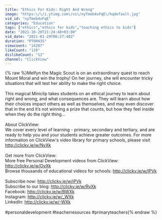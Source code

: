 ```yaml
---
title: "Ethics For Kids: Right And Wrong"
image: "https:\/\/i.ytimg.com\/vi\/nyTmeb4vFqE\/hqdefault.jpg"
vid_id: "nyTmeb4vFqE"
categories: "Education"
tags: ["ethics","ethics for kids","teaching ethics to kids"]
date: "2021-10-20T21:24:48+03:00"
vid_date: "2021-01-29T06:27:40Z"
duration: "PT6M43S"
viewcount: "14287"
likeCount: "119"
dislikeCount: "13"
channel: "ClickView"
---
```

{% raw %}Melfyn the Magic Scout is on an extraordinary quest to reach Mount Moral and win the trophy! On her journey, she will encounter tricky situations that will test her ability to make the right choice. <br /><br />This magical Miniclip takes students on an ethical journey to learn about right and wrong, and what consequences are. They will learn about how their choices impact others as well as themselves, and may even discover that in the end it’s not winning a prize that counts, but how they feel inside when they do the right thing…<br /><br />About ClickView:<br />We cover every level of learning - primary, secondary and tertiary, and are ready to help you and your students achieve greater outcomes. For more information on ClickView's video library for primary schools, please visit <a rel="nofollow" target="blank" href="http://clickv.ie/w/NvXk">http://clickv.ie/w/NvXk</a><br /><br />Get more from ClickView:<br />More free Personal Development videos from ClickView: <a rel="nofollow" target="blank" href="http://clickv.ie/w/OvXk">http://clickv.ie/w/OvXk</a><br />Browse thousands of educational videos for schools: <a rel="nofollow" target="blank" href="http://clickv.ie/w/lPVk">http://clickv.ie/w/lPVk</a><br /><br />Subscribe now: <a rel="nofollow" target="blank" href="http://clickv.ie/w/iPVk">http://clickv.ie/w/iPVk</a><br />Subscribe to our blog: <a rel="nofollow" target="blank" href="http://clickv.ie/w/RvXk">http://clickv.ie/w/RvXk</a><br />Facebook: <a rel="nofollow" target="blank" href="http://clickv.ie/w/BWXk">http://clickv.ie/w/BWXk</a><br />Instagram: <a rel="nofollow" target="blank" href="http://clickv.ie/w/_WXk">http://clickv.ie/w/_WXk</a><br />LinkedIn: <a rel="nofollow" target="blank" href="http://clickv.ie/w/-WXk">http://clickv.ie/w/-WXk</a><br /><br />#personaldevelopment #teacherresources #primaryteachers{% endraw %}
